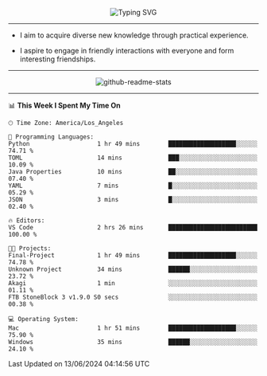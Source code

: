 <p align="center">
  <img src="https://readme-typing-svg.demolab.com?font=Fira+Code&weight=500&size=32&duration=2500&pause=1600&center=true&vCenter=true&random=false&width=1024&height=64&lines=Hi+there+%F0%9F%91%8B;I'm+delighted+you+could+make+it+here+%F0%9F%8E%89;I'm+Harry%2C+a+college+student+still+finding+my+way" alt="Typing SVG" />
</p>


---


- I aim to acquire diverse new knowledge through practical experience.

- I aspire to engage in friendly interactions with everyone and form interesting friendships.


---


<p align="center">
  <img src="https://github-readme-stats.vercel.app/api?username=Harry-Jing&show_icons=true" alt="github-readme-stats"/>
</p>


---

<!--START_SECTION:waka-->
📊 **This Week I Spent My Time On** 

```text
🕑︎ Time Zone: America/Los_Angeles

💬 Programming Languages: 
Python                   1 hr 49 mins        ███████████████████░░░░░░   74.71 % 
TOML                     14 mins             ███░░░░░░░░░░░░░░░░░░░░░░   10.09 % 
Java Properties          10 mins             ██░░░░░░░░░░░░░░░░░░░░░░░   07.40 % 
YAML                     7 mins              █░░░░░░░░░░░░░░░░░░░░░░░░   05.29 % 
JSON                     3 mins              █░░░░░░░░░░░░░░░░░░░░░░░░   02.40 % 

🔥 Editors: 
VS Code                  2 hrs 26 mins       █████████████████████████   100.00 % 

🐱‍💻 Projects: 
Final-Project            1 hr 49 mins        ███████████████████░░░░░░   74.78 % 
Unknown Project          34 mins             ██████░░░░░░░░░░░░░░░░░░░   23.72 % 
Akagi                    1 min               ░░░░░░░░░░░░░░░░░░░░░░░░░   01.11 % 
FTB StoneBlock 3 v1.9.0 S0 secs              ░░░░░░░░░░░░░░░░░░░░░░░░░   00.38 % 

💻 Operating System: 
Mac                      1 hr 51 mins        ███████████████████░░░░░░   75.90 % 
Windows                  35 mins             ██████░░░░░░░░░░░░░░░░░░░   24.10 % 
```


 Last Updated on 13/06/2024 04:14:56 UTC
<!--END_SECTION:waka-->
